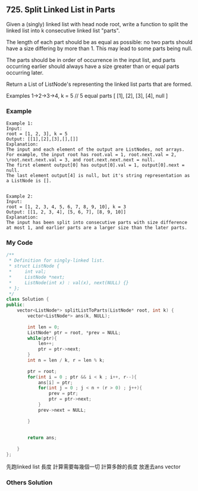 ## 725. Split Linked List in Parts

Given a (singly) linked list with head node root, write a function to split the linked list into k consecutive linked list "parts".

The length of each part should be as equal as possible: no two parts should have a size differing by more than 1. This may lead to some parts being null.

The parts should be in order of occurrence in the input list, and parts occurring earlier should always have a size greater than or equal parts occurring later.

Return a List of ListNode's representing the linked list parts that are formed.

Examples 1->2->3->4, k = 5 // 5 equal parts [ [1], [2], [3], [4], null ]


### Example
```
Example 1:
Input:
root = [1, 2, 3], k = 5
Output: [[1],[2],[3],[],[]]
Explanation:
The input and each element of the output are ListNodes, not arrays.
For example, the input root has root.val = 1, root.next.val = 2, \root.next.next.val = 3, and root.next.next.next = null.
The first element output[0] has output[0].val = 1, output[0].next = null.
The last element output[4] is null, but it's string representation as a ListNode is [].


Example 2:
Input: 
root = [1, 2, 3, 4, 5, 6, 7, 8, 9, 10], k = 3
Output: [[1, 2, 3, 4], [5, 6, 7], [8, 9, 10]]
Explanation:
The input has been split into consecutive parts with size difference at most 1, and earlier parts are a larger size than the later parts.
```

### My Code
```c++
/**
 * Definition for singly-linked list.
 * struct ListNode {
 *     int val;
 *     ListNode *next;
 *     ListNode(int x) : val(x), next(NULL) {}
 * };
 */
class Solution {
public:
    vector<ListNode*> splitListToParts(ListNode* root, int k) {
        vector<ListNode*> ans(k, NULL);
        
        int len = 0;
        ListNode* ptr = root, *prev = NULL;
        while(ptr){
            len++;
            ptr = ptr->next;
        }
        int n = len / k, r = len % k;
        
        ptr = root;
        for(int i = 0 ; ptr && i < k ; i++, r--){
            ans[i] = ptr;
            for(int j = 0 ; j < n + (r > 0) ; j++){
                prev = ptr;
                ptr = ptr->next;
            }
            prev->next = NULL;
            
        }
        
        
        return ans;
        
    }
};
```
先跑linked list 長度
計算需要每幾個一切
計算多餘的長度
放進去ans vector

### Others Solution
```c++
```

